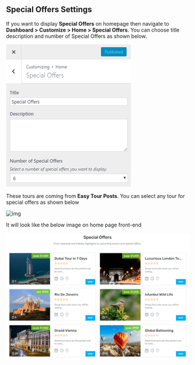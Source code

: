 ## **Special Offers Settings**

If you want to display **Special Offers** on homepage then navigate to **Dashboard > Customize > Home > Special Offers**. You can choose title description and number of Special Offers as shown below.

![img](../../img/special-offers.png)

These tours are coming from **Easy Tour Posts**. You can select any tour for special offers as shown below

![img](../../img/abc.png)

It will look like the below image on home page front-end

![img](../../img/special-offers-front.png)